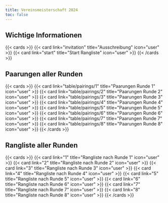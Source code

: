 ```yaml
---
title: Vereinsmeisterschaft 2024
toc: false
---
```



## Wichtige Informationen 
{{< cards >}}
  {{< card link="invitation" title="Ausschreibung" icon="user" >}}
  {{< card link="start" title="Start Rangliste" icon="user" >}}
{{< /cards >}}
## Paarungen aller Runden 

{{< cards >}}
  {{< card link="table/pairings/1" title="Paarungen Runde 1" icon="user" >}}
  {{< card link="table/pairings/2" title="Paarungen Runde 2" icon="user" >}}
  {{< card link="table/pairings/3" title="Paarungen Runde 3" icon="user" >}}
  {{< card link="table/pairings/4" title="Paarungen Runde 4" icon="user" >}}
  {{< card link="table/pairings/5" title="Paarungen Runde 5" icon="user" >}}
  {{< card link="table/pairings/6" title="Paarungen Runde 6" icon="user" >}}
  {{< card link="table/pairings/7" title="Paarungen Runde 7" icon="user" >}}
  {{< card link="table/pairings/8" title="Paarungen Runde 8" icon="user" >}}
{{< /cards >}}

## Rangliste aller Runden 

{{< cards >}}
  {{< card link="1" title="Rangliste nach Runde 1" icon="user" >}}
  {{< card link="2" title="Rangliste nach Runde 2" icon="user" >}}
  {{< card link="3" title="Rangliste nach Runde 3" icon="user" >}}
  {{< card link="4" title="Rangliste nach Runde 4" icon="user" >}}
  {{< card link="5" title="Rangliste nach Runde 5" icon="user" >}}
  {{< card link="6" title="Rangliste nach Runde 6" icon="user" >}}
  {{< card link="7" title="Rangliste nach Runde 7" icon="user" >}}
  {{< card link="8" title="Rangliste nach Runde 8" icon="user" >}}
{{< /cards >}}
